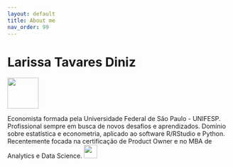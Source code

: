 ```yaml
---
layout: default
title: About me
nav_order: 99
---
```


# [](#header-1)Larissa Tavares Diniz
<img src="https://media-exp3.licdn.com/dms/image/C4E03AQFcztwzQwnWZg/profile-displayphoto-shrink_800_800/0/1610040528547?e=1631750400&v=beta&t=u1nxKiFA4zo-wfxqRN0xHGIt9n7de6klI_s8n5wRaSs" width="70" height="70">

Economista formada pela Universidade Federal de São Paulo - UNIFESP. Profissional sempre em busca de novos desafios e aprendizados. Domínio sobre estatística e econometria, aplicado ao software R/RStudio e Python. Recentemente focada na certificação de Product Owner e no MBA de Analytics e Data Science. 
[<img src="https://imagens-revista-pro.vivadecora.com.br/uploads/2017/10/como-usar-o-linkedin-para-empresas.png" width="30" height="30">](https://www.linkedin.com/in/larissa-tavares-diniz-8ba62b112/)


